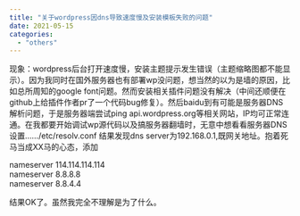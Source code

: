 ```yaml
---
title: "关于wordpress因dns导致速度慢及安装模板失败的问题"
date: 2021-05-15
categories: 
  - "others"
---
```


现象：wordpress后台打开速度慢，安装主题提示发生错误（主题缩略图都不能显示）。因为我同时在国外服务器也有部署wp没问题，想当然的以为是墙的原因，比如总所周知的google font问题。然而安装相关插件问题没有解决（中间还顺便在github上给插件作者pr了一个代码bug修复）。然后baidu到有可能是服务器DNS解析问题，于是服务器端尝试ping api.wordpress.org等相关网站，IP均可正常连通。在我都要开始调试wp源代码以及搞服务器翻墙时，无意中想看看服务器DNS设置……/etc/resolv.conf 结果发现dns server为192.168.0.1,既网关地址。抱着死马当成XX马的心态，添加

nameserver 114.114.114.114  
nameserver 8.8.8.8  
nameserver 8.8.4.4

结果OK了。虽然我完全不理解是为了什么。
